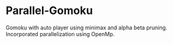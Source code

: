 # Parallel-Gomoku
Gomoku with auto player using minimax and alpha beta pruning. Incorporated parallelization using OpenMp.
